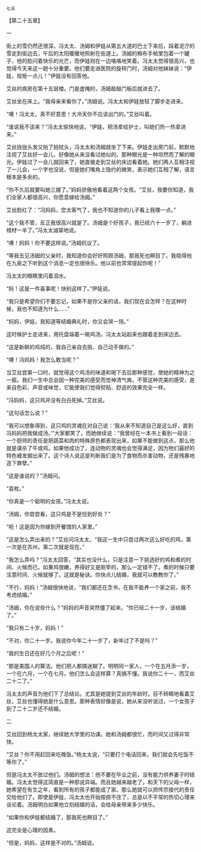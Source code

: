     七五 

   【第二十五章】

   一

   街上的雪仍然还很深。冯太太、汤姆和伊娃从第五大道的巴士下来后，踩着泥泞的雪走到街边去，午后的太阳暖暖地照射在街道上。汤姆的棉布手帕里包着一个罐子，他的脸闪着快乐的光芒，而伊娃则在一边咯咯地笑着。冯太太觉得很高兴，也觉得今天来这一趟十分重要。他们要走进医院的旋转门时，汤姆对他妹妹说：“伊娃，规矩一点儿！”伊娃没有回答他。

   艾丝的病房在第十五层楼。门是虚掩的，汤姆敲敲门板后就进去了。

   艾丝坐在床上。“我母亲来看你了。”汤姆说。冯太太和伊娃放轻了脚步走进来。

   “噢！冯太太，真不好意思！大冷天你不应该出门的。”艾丝叫着。

   “谁说我不该来？”冯太太愉快地说，“伊娃，把汤拿给护士，叫她们热一热拿进来。”

   艾丝拢拢头发又拍了拍枕头，冯太太和汤姆就坐了下来。伊娃走出房门前，默默地注视了艾丝好一会儿，好像她从来没看过她似的。那种眼光是一种坦然而了解的眼光。伊娃过了一会儿就回来了，她直接走到艾丝的床边看着她。她们两人互相注视了一儿会，一个字也没说，但是她们嘴角上隐约的微笑，表示她们互相了解，语言根本是多余的。

   “你不久后就要叫她三嫂了。”妈妈骄傲地看着这两个女孩。“艾丝，我要你知道，我们全家人都很高兴，你愿意嫁给汤姆。”

   艾丝脸红了：“冯妈妈，您太客气了，我也不知道你的儿子看上我哪一点。”

   “这个我不管，反正我很高兴就是了。汤姆是个好孩子，我已经六十一岁了，躺进棺材一半了。”冯太太诚挚地说。

   “噢！妈妈！你不要这样说。”汤姆抗议了。

   “等我去见汤姆的父亲时，我知道你会好好照顾汤姆，那我死也瞑目了。我晓得他在九泉之下听到这个消息一定也很快乐。他以前也常常提起你呢！”

   冯太太的眼睛里闪着泪水。

   “妈！这是一件喜事呢！快别这样了。”伊娃说。

   “我只是希望你们不要忘记，如果不是你父亲的话，我们现在会怎样？在这种时候，我也不知道为什么……”

   “妈妈，伊娃，我知道等结婚典礼时，你又会哭一场。”

   这时候护士走进来，用托盘端着一碗鸡汤。冯太太站起来也跟着走到床边去。

   “这是新鲜的鸡炖的，我自己亲自去挑、自己动手做的。”

   “噢！冯妈妈！我怎么敢当呢？”

   当艾丝尝第一口时，就觉得这个鸡汤的味道和喝下去后那种感觉，使她的精神为之一振。我们一生中总会因一种完美的感受而觉神清气爽。不管这种完美的感受，是来自色彩、声音或味觉，它能使我们觉得熨贴、舒适的效果完全一样。

   “冯妈妈，这只鸡并没有白白死掉。”艾丝说。

   “这句话怎么说？”

   “我可以想象得到，这只鸡的灵魂在对自己说：‘我从来不知道自己是这么好，直到冯妈妈把我做成汤。’”大家都笑了，而她继续说：“我曾经在一本书上看到一段话：一个厨师的责任是把蔬菜和肉的特殊原色都表现出来，如果不能做到这点，那么他就是谋杀了牛或鸡。如果他成功了，连动物的灵魂也会觉得满足，因为牠们最好的特色被发掘出来了。这个诗人说这是判断我们是为了食物而杀害动物，还是残暴地造下罪孽。”

   “这是谁说的？”汤姆问。

   “袁枚。”

   “你真是一个聪明的女孩。”冯太太说。

   “汤姆，你尝尝看，这只鸡是不是恰到好处？”

   “呃！这是因为你嫁到开餐馆的人家里。”

   “这是怎么弄出来的？”艾丝问冯太太，“我这一生中只尝过两次这么好吃的鸡，第一次是在苏州，第二次就是现在。”

   “我怎么弄吗？”冯太太回答，“其实也没什么，只是注意一下挑选好的鸡和煮的时间、火候而已。如果鸡很嫩，养得好又是刚宰的，那么一定错不了。煮的时候只要注意时间、火候就够了。这就是秘诀。你快点儿结婚，我就可以教教你了。”

   “不行，妈妈！”汤姆很快地说，“我们都还在念书，在我不能养一个家之前，我不考虑结婚。”

   “汤姆，你在说些什么？”妈妈的声音突然僵了起来。“你已经二十一岁，该结婚了。”

   “我只有二十岁，妈妈！”

   “不对，你二十一岁。我说你今年二十一岁了，新年过了不是吗？”

   “我的生日还在好几个月之后呢！”

   “那是美国人的算法。他们把人都搞迷糊了。明明同一家人，一个在五月添一岁，一个在六月，一个在七月。他们怎么会这样算？真搞不懂。我说你二十一，而艾丝二十二了。”

   冯太太的声音为他们下了总结论。尤其是她提到艾丝的年龄时，目不转睛地看着艾丝，艾丝也懂得她是什么意思。那种表情好像是说，她从来没听说过，一个女孩子到了二十二岁还不结婚。

   二

   艾丝回到杨太太家，继续她大学里的功课。她和汤姆都很忙，而时间又过得非常快。

   “艾丝？你不用赶回来吃晚饭。”杨太太说，“只要打个电话回来，我们就会先吃饭不等你了。”

   但是冯太太不放过他们。汤姆的想法：他不要在毕业之前，没有能力供养妻子时结婚。冯太太觉得这简直是一种邪说异端。而且她越来越老了，和天下的父母一样，她希望在有生之年，看到所有的孩子都能成了家。那么她就可以把传宗接代的责任交给他们了。即使是伊娃，冯太太也开始按捺不住了，总是以不平常的热切心理来谈论着。汤姆明白如果他立刻结婚的话，会给母亲带来多少快乐。

   “如果你和伊娃都结婚了，那我死也瞑目了。”

   这完全是心理的因素。

   “但是，妈妈，这样是不对的。”汤姆说。

